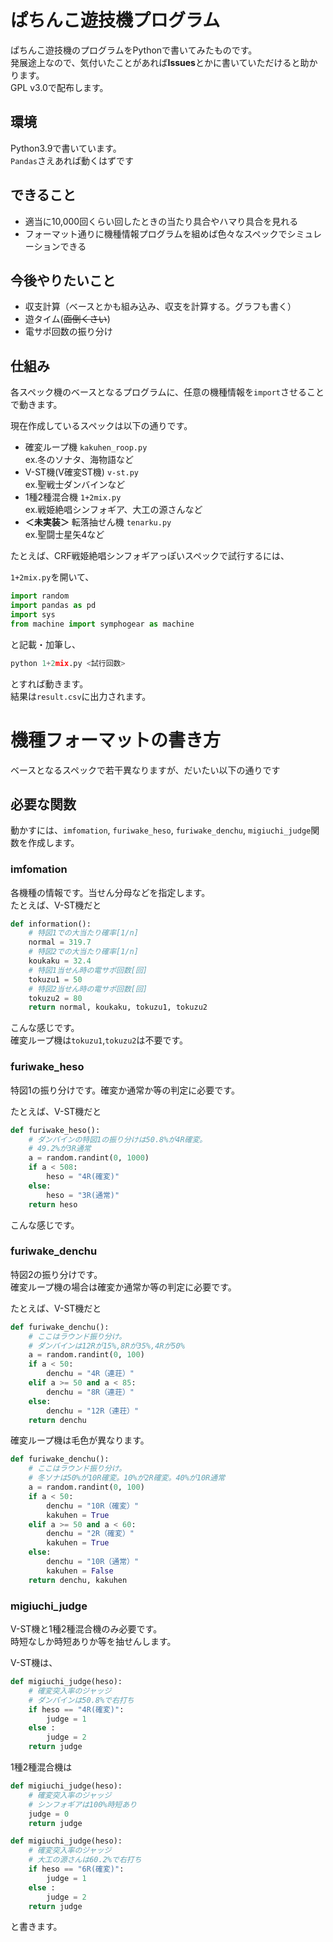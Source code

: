 
# ぱちんこ遊技機プログラム

 ぱちんこ遊技機のプログラムをPythonで書いてみたものです。  
 発展途上なので、気付いたことがあれば**Issues**とかに書いていただけると助かります。  
 GPL v3.0で配布します。

## 環境
 Python3.9で書いています。  
 `Pandas`さえあれば動くはずです

## できること
 + 適当に10,000回くらい回したときの当たり具合やハマり具合を見れる
 + フォーマット通りに機種情報プログラムを組めば色々なスペックでシミュレーションできる

## 今後やりたいこと
 + 収支計算（ベースとかも組み込み、収支を計算する。グラフも書く）
 + 遊タイム(<s>面倒くさい</s>)
 + 電サポ回数の振り分け

## 仕組み
 各スペック機のベースとなるプログラムに、任意の機種情報を`import`させることで動きます。

 現在作成しているスペックは以下の通りです。

+ 確変ループ機 `kakuhen_roop.py`  
ex.冬のソナタ、海物語など
+ V-ST機(V確変ST機) `v-st.py`  
ex.聖戦士ダンバインなど
+ 1種2種混合機 `1+2mix.py`  
ex.戦姫絶唱シンフォギア、大工の源さんなど
+ **＜未実装＞**  転落抽せん機 `tenarku.py`  
ex.聖闘士星矢4など

たとえば、CRF戦姫絶唱シンフォギアっぽいスペックで試行するには、

`1+2mix.py`を開いて、  

```python
import random
import pandas as pd
import sys
from machine import symphogear as machine
```

と記載・加筆し、

```python
python 1+2mix.py <試行回数>
```
とすれば動きます。  
結果は`result.csv`に出力されます。

# 機種フォーマットの書き方

ベースとなるスペックで若干異なりますが、だいたい以下の通りです

## 必要な関数
動かすには、`imfomation`, `furiwake_heso`, `furiwake_denchu`, `migiuchi_judge`関数を作成します。

### imfomation
 各機種の情報です。当せん分母などを指定します。  
 たとえば、V-ST機だと 
```python
def information():
    # 特図1での大当たり確率[1/n]
    normal = 319.7
    # 特図2での大当たり確率[1/n]
    koukaku = 32.4
    # 特図1当せん時の電サポ回数[回]
    tokuzu1 = 50
    # 特図2当せん時の電サポ回数[回]
    tokuzu2 = 80
    return normal, koukaku, tokuzu1, tokuzu2
```

こんな感じです。  
確変ループ機は`tokuzu1`,`tokuzu2`は不要です。


### furiwake_heso
特図1の振り分けです。確変か通常か等の判定に必要です。

たとえば、V-ST機だと 
```python
def furiwake_heso():
    # ダンバインの特図1の振り分けは50.8%が4R確変。
    # 49.2%が3R通常
    a = random.randint(0, 1000)
    if a < 508:
        heso = "4R(確変)"
    else:
        heso = "3R(通常)"
    return heso
```
こんな感じです。  

### furiwake_denchu
特図2の振り分けです。  
確変ループ機の場合は確変か通常か等の判定に必要です。

たとえば、V-ST機だと 
```python
def furiwake_denchu():
    # ここはラウンド振り分け。
    # ダンバインは12Rが15%,8Rが35%,4Rが50%
    a = random.randint(0, 100)
    if a < 50:
        denchu = "4R（連荘）"
    elif a >= 50 and a < 85:
        denchu = "8R（連荘）"
    else:
        denchu = "12R（連荘）"
    return denchu
```

確変ループ機は毛色が異なります。

```python
def furiwake_denchu():
    # ここはラウンド振り分け。
    # 冬ソナは50%が10R確変。10%が2R確変。40%が10R通常
    a = random.randint(0, 100)
    if a < 50:
        denchu = "10R（確変）"
        kakuhen = True
    elif a >= 50 and a < 60:
        denchu = "2R（確変）"
        kakuhen = True
    else:
        denchu = "10R（通常）"
        kakuhen = False
    return denchu, kakuhen

```

### migiuchi_judge
V-ST機と1種2種混合機のみ必要です。  
時短なしか時短ありか等を抽せんします。

V-ST機は、

```python
def migiuchi_judge(heso):
    # 確変突入率のジャッジ
    # ダンバインは50.8%で右打ち
    if heso == "4R(確変)":
        judge = 1
    else :
        judge = 2
    return judge
```

1種2種混合機は
```python
def migiuchi_judge(heso):
    # 確変突入率のジャッジ
    # シンフォギアは100%時短あり
    judge = 0
    return judge

```
```python
def migiuchi_judge(heso):
    # 確変突入率のジャッジ
    # 大工の源さんは60.2%で右打ち
    if heso == "6R(確変)":
        judge = 1
    else :
        judge = 2
    return judge

```

と書きます。

